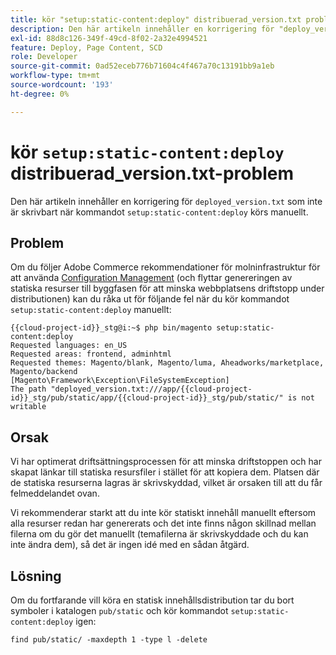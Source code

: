 ```yaml
---
title: kör "setup:static-content:deploy" distribuerad_version.txt problem
description: Den här artikeln innehåller en korrigering för "deploy_version.txt" är inte skrivbart när kommandot "setup:static-content:deploy" körs manuellt.
exl-id: 88d8c126-349f-49cd-8f02-2a32e4994521
feature: Deploy, Page Content, SCD
role: Developer
source-git-commit: 0ad52eceb776b71604c4f467a70c13191bb9a1eb
workflow-type: tm+mt
source-wordcount: '193'
ht-degree: 0%

---
```


# kör `setup:static-content:deploy` distribuerad_version.txt-problem

Den här artikeln innehåller en korrigering för `deployed_version.txt` som inte är skrivbart när kommandot `setup:static-content:deploy` körs manuellt.

## Problem

Om du följer Adobe Commerce rekommendationer för molninfrastruktur för att använda [Configuration Management](/help/how-to/general/magento-cloud-reduce-deployment-downtime-with-configuration-management.md) (och flyttar genereringen av statiska resurser till byggfasen för att minska webbplatsens driftstopp under distributionen) kan du råka ut för följande fel när du kör kommandot `setup:static-content:deploy` manuellt:

```
{{cloud-project-id}}_stg@i:~$ php bin/magento setup:static-content:deploy
Requested languages: en_US
Requested areas: frontend, adminhtml
Requested themes: Magento/blank, Magento/luma, Aheadworks/marketplace, Magento/backend
[Magento\Framework\Exception\FileSystemException]
The path "deployed_version.txt:///app/{{cloud-project-id}}_stg/pub/static/app/{{cloud-project-id}}_stg/pub/static/" is not writable
```

## Orsak

Vi har optimerat driftsättningsprocessen för att minska driftstoppen och har skapat länkar till statiska resursfiler i stället för att kopiera dem. Platsen där de statiska resurserna lagras är skrivskyddad, vilket är orsaken till att du får felmeddelandet ovan.

Vi rekommenderar starkt att du inte kör statiskt innehåll manuellt eftersom alla resurser redan har genererats och det inte finns någon skillnad mellan filerna om du gör det manuellt (temafilerna är skrivskyddade och du kan inte ändra dem), så det är ingen idé med en sådan åtgärd.

## Lösning

Om du fortfarande vill köra en statisk innehållsdistribution tar du bort symboler i katalogen `pub/static` och kör kommandot `setup:static-content:deploy` igen:

```
find pub/static/ -maxdepth 1 -type l -delete
```
